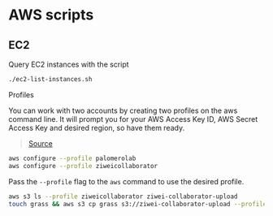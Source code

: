 # AWS scripts

## EC2

Query EC2 instances with the script

```sh
./ec2-list-instances.sh
```

 Profiles

You can work with two accounts by creating two profiles on the aws command line.
It will prompt you for your AWS Access Key ID, AWS Secret Access Key and desired
region, so have them ready.

> [Source](https://stackoverflow.com/a/34246053)

```sh
aws configure --profile palomerolab
aws configure --profile ziweicollaborator
```

Pass the `--profile` flag to the `aws` command to use the desired profile.

```sh
aws s3 ls --profile ziweicollaborator ziwei-collaborator-upload
touch grass && aws s3 cp grass s3://ziwei-collaborator-upload --profile ziweicollaborator
```

